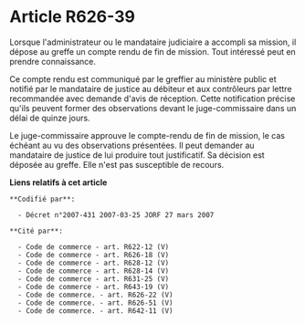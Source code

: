 # Article R626-39

Lorsque l'administrateur ou le mandataire judiciaire a accompli sa mission, il dépose au greffe un compte rendu de fin de
mission. Tout intéressé peut en prendre connaissance.

Ce compte rendu est communiqué par le greffier au ministère public et notifié par le mandataire de justice au débiteur et aux
contrôleurs par lettre recommandée avec demande d'avis de réception. Cette notification précise qu'ils peuvent former des
observations devant le juge-commissaire dans un délai de quinze jours.

Le juge-commissaire approuve le compte-rendu de fin de mission, le cas échéant au vu des observations présentées. Il peut
demander au mandataire de justice de lui produire tout justificatif. Sa décision est déposée au greffe. Elle n'est pas
susceptible de recours.

**Liens relatifs à cet article**

	**Codifié par**:

	  - Décret n°2007-431 2007-03-25 JORF 27 mars 2007

	**Cité par**:

	  - Code de commerce - art. R622-12 (V)
	  - Code de commerce - art. R626-18 (V)
	  - Code de commerce - art. R628-12 (V)
	  - Code de commerce - art. R628-14 (V)
	  - Code de commerce - art. R631-25 (V)
	  - Code de commerce - art. R643-19 (V)
	  - Code de commerce. - art. R626-22 (V)
	  - Code de commerce. - art. R626-51 (V)
	  - Code de commerce. - art. R642-11 (V)
